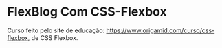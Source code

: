 # FlexBlog Com CSS-Flexbox
 
 Curso feito pelo site de educação: https://www.origamid.com/curso/css-flexbox, de CSS Flexbox.
